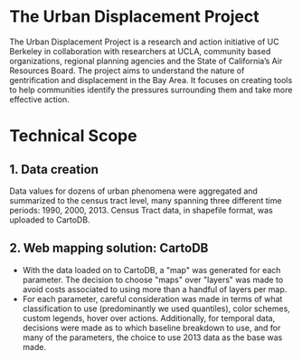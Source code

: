 # The Urban Displacement Project
The Urban Displacement Project is a research and action initiative of UC Berkeley in collaboration with researchers at UCLA, community based organizations, regional planning agencies and the State of California’s Air Resources Board. The project aims to understand the nature of gentrification and displacement in the Bay Area. It focuses on creating tools to help communities identify the pressures surrounding them and take more effective action.

# Technical Scope

## 1. Data creation
Data values for dozens of urban phenomena were aggregated and summarized to the census tract level, many spanning three different time periods: 1990, 2000, 2013. Census Tract data, in shapefile format, was uploaded to CartoDB.

## 2. Web mapping solution: CartoDB
- With the data loaded on to CartoDB, a "map" was generated for each parameter. The decision to choose "maps" over "layers" was made to avoid costs associated to using more than a handful of layers per map.
- For each parameter, careful consideration was made in terms of what classification to use (predominantly we used quantiles), color schemes, custom legends, hover over actions. Additionally, for temporal data, decisions were made as to which baseline breakdown to use, and for many of the parameters, the choice to use 2013 data as the base was made.
